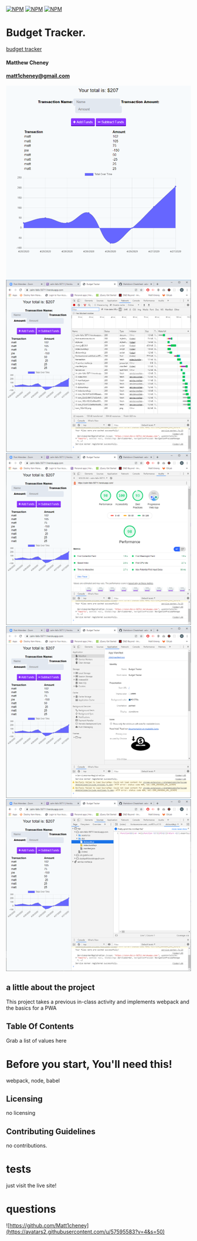 [![NPM](https://nodei.co/npm/webpack.png?mini=true)](https://nodei.co/npm/webpack/)
[![NPM](https://nodei.co/npm/babel-loader.png?mini=true)](https://nodei.co/npm/babel-loader/)
[![NPM](https://nodei.co/npm/babel-core.png?mini=true)](https://nodei.co/npm/babel-core/)
# Budget Tracker.

[budget tracker](https://calm-falls-56711.herokuapp.com/)

#### Matthew Cheney
#### matt1cheney@gmail.com
![home-site](images\home-site.png)
![compressed](images\compressed.png)
![lighthouse_audit](images\lighthouse_audit.png)
![manifest](images\manifest.png)
![webpacked](images\webpacked.png)

  
## a little about the project
This project takes a previous in-class activity and implements webpack and the basics for a PWA
  
## Table Of Contents
Grab a list of values here
  
# Before you start, You'll need this!
webpack, node, babel

  
## Licensing
no licensing
  
## Contributing Guidelines
no contributions.
  
# tests
just visit the live site!
  
# questions
![https://github.com/Matt1cheney](https://avatars2.githubusercontent.com/u/57595583?v=4&s=50)
      
  